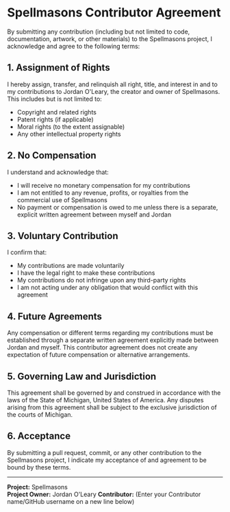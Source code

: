 # Spellmasons Contributor Agreement

By submitting any contribution (including but not limited to code, documentation, artwork, or other materials) to the Spellmasons project, I acknowledge and agree to the following terms:

## 1. Assignment of Rights
I hereby assign, transfer, and relinquish all right, title, and interest in and to my contributions to Jordan O'Leary, the creator and owner of Spellmasons. This includes but is not limited to:
- Copyright and related rights
- Patent rights (if applicable)
- Moral rights (to the extent assignable)
- Any other intellectual property rights

## 2. No Compensation
I understand and acknowledge that:
- I will receive no monetary compensation for my contributions
- I am not entitled to any revenue, profits, or royalties from the commercial use of Spellmasons
- No payment or compensation is owed to me unless there is a separate, explicit written agreement between myself and Jordan

## 3. Voluntary Contribution
I confirm that:
- My contributions are made voluntarily
- I have the legal right to make these contributions
- My contributions do not infringe upon any third-party rights
- I am not acting under any obligation that would conflict with this agreement

## 4. Future Agreements
Any compensation or different terms regarding my contributions must be established through a separate written agreement explicitly made between Jordan and myself. This contributor agreement does not create any expectation of future compensation or alternative arrangements.

## 5. Governing Law and Jurisdiction
This agreement shall be governed by and construed in accordance with the laws of the State of Michigan, United States of America. Any disputes arising from this agreement shall be subject to the exclusive jurisdiction of the courts of Michigan.

## 6. Acceptance
By submitting a pull request, commit, or any other contribution to the Spellmasons project, I indicate my acceptance of and agreement to be bound by these terms.

---

**Project:** Spellmasons  
**Project Owner:** Jordan O'Leary
**Contributor:** (Enter your Contributor name/GitHub username on a new line below)